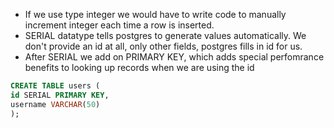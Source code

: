 * If we use type integer we would have to write code to manually increment integer each time a row is inserted. 
* SERIAL datatype tells postgres to generate values automatically. We don't provide an id at all, only other fields, postgres fills in id for us. 
* After SERIAL we add on PRIMARY KEY, which adds special perfomrance benefits to looking up records when we are using the id

~~~~sql
CREATE TABLE users (
id SERIAL PRIMARY KEY, 
username VARCHAR(50)
);
~~~~